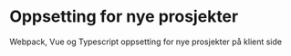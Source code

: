 # Oppsetting for nye prosjekter
Webpack, Vue og Typescript oppsetting for nye prosjekter på klient side
